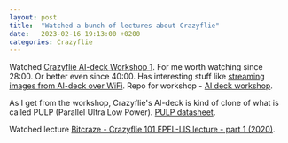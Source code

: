 ```yaml
---
layout: post
title:  "Watched a bunch of lectures about Crazyflie"
date:   2023-02-16 19:13:00 +0200
categories: Crazyflie
---
```

Watched [Crazyflie AI-deck Workshop 1](https://www.youtube.com/watch?v=o9asYPHxEB4). For me worth watching since 28:00. Or better even since 40:00. Has interesting stuff like [streaming images from AI-deck over WiFi](https://github.com/bitcraze/aideck-gap8-examples/tree/master/examples/other/wifi-img-streamer). Repo for workshop - [AI deck workshop](https://github.com/pulp-platform/AI-deck-workshop). 

As I get from the workshop, Crazyflie's AI-deck is kind of clone of what is called PULP (Parallel Ultra Low Power). [PULP datasheet](https://github.com/pulp-platform/pulp/blob/master/doc/datasheet.pdf).

Watched lecture [Bitcraze - Crazyflie 101 EPFL-LIS lecture - part 1 (2020)](https://www.youtube.com/watch?v=jY-SLP3WWl0&t=168s).
